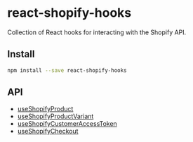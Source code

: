 # react-shopify-hooks

Collection of React hooks for interacting with the Shopify API.

## Install

```sh
npm install --save react-shopify-hooks
```

## API

- [useShopifyProduct](./useShopifyProduct.md)
- [useShopifyProductVariant](./useShopifyProductVariant.md)
- [useShopifyCustomerAccessToken](./useShopifyCustomerAccessToken.md)
- [useShopifyCheckout](./useShopifyCheckout.md)
